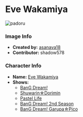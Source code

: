 # Eve Wakamiya

![padoru](https://raw.githubusercontent.com/shadow578/Padoru-Padoru/master/Padoru/bang-dream/bang-dream-eve-wakamiya.png "Eve Wakamiya")

### Image Info
* **Created by:**    [asanava18](https://twitter.com/asanava18/status/1075978864277512194)
* **Contributor:**   shadow578

### Character Info
* **Name:**   [Eve Wakamiya](https://myanimelist.net/character/157533)
* **Shows:**
  * [BanG Dream!](https://myanimelist.net/anime/33573/BanG_Dream)
  * [Shuwarin☆Dorimin](https://myanimelist.net/anime/36919/Shuwarin☆Dorimin)
  * [Pastel Life](https://myanimelist.net/anime/37778/Pastel_Life)
  * [BanG Dream! 2nd Season](https://myanimelist.net/anime/37869/BanG_Dream_2nd_Season)
  * [BanG Dream! Garupa☆Pico](https://myanimelist.net/anime/37873/BanG_Dream_Garupa☆Pico)


